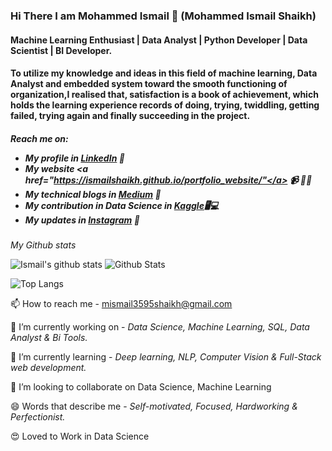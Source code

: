 
### Hi There I am **Mohammed Ismail** 👋 (Mohammed Ismail Shaikh)

<h4>Machine Learning Enthusiast | Data Analyst | Python Developer | Data Scientist | BI Developer.</h4>
<h4>To utilize my knowledge and ideas in this field of machine learning, Data Analyst and embedded system toward the smooth functioning of organization,I realised that, satisfaction is a book of achievement, which holds the learning experience records of doing, trying, twiddling, getting failed, trying again and finally succeeding in the project.</h4>


<h5>Reach me on:
  
- My profile in <a href="https://www.linkedin.com/in/mohammad-ismail-3595-shaikh-3124b96a/">LinkedIn</a> 💼 
- My website <a href="https://ismailshaikh.github.io/portfolio_website/"</a> 📹 ✍🏾
- My technical blogs in <a href="https://medium.com/@ismail46h.shaikh">Medium</a> 🏓
- My contribution in Data Science in <a href="------">Kaggle</a>🖥💻
- My updates in <a href="https://www.instagram.com/datascience_inside/">Instagram</a> 💬</h5>


*My Github stats*

![Ismail's github stats](https://github-readme-stats.vercel.app/api?username=ismailshaikh&theme=dark&show_icons=true)
![Github Stats ](https://github-readme-streak-stats.herokuapp.com/?user=ismailshaikh&theme=dark&show_icons=true)

![Top Langs](https://github-readme-stats.vercel.app/api/top-langs/?username=ismailshaikh&theme=dark&show_icons=true)

:mailbox: How to reach me - mismail3595shaikh@gmail.com

🔭 I’m currently working on - *Data Science, Machine Learning, SQL,  Data Analyst & Bi Tools.*

🌱 I’m currently learning - *Deep learning, NLP, Computer Vision & Full-Stack web development.*

👯 I’m looking to collaborate on Data Science, Machine Learning

😄 Words that describe me - *Self-motivated, Focused, Hardworking & Perfectionist.*

:heart_eyes: Loved to Work in Data Science 
